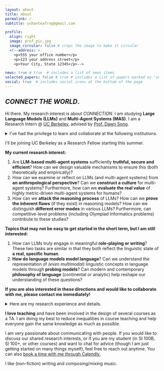 ```yaml
---
layout: about
title: about
permalink: /
subtitle: yuhanteafrog@gmail.com

profile:
  align: right
  image: prof_pic.jpg
  image_circular: false # crops the image to make it circular
  <!--address: >
    <p>555 your office number</p>
    <p>123 your address street</p>
    <p>Your City, State 12345</p>-->

news: true # true  # includes a list of news items
selected_papers: false # true # includes a list of papers marked as "selected={true}"
social: true  # includes social icons at the bottom of the page
---
```


<style>
  details {
      margin-top: 1em;
      margin-bottom: 1em;
  }
</style>

## *CONNECT THE WORLD*.

Hi there. My research interest is about *CONNECTION*. I am studying **Large Language Models (LLMs)** and **Multi-Agent Systems (MAS)**. I am a Research Intern @ [UC Berkeley](https://www.berkeley.edu/), advised by [Prof. Dawn Song](https://dawnsong.io/).

<details>
  <summary>I've had the privilege to learn and collaborate at the following institutions. </summary>

<ul>
<li>Research Intern @ <a href="https://www.tsinghua.edu.cn/en/">Tsinghua University</a> and <a href="https://sqz.ac.cn/en">Shanghai Qi Zhi Institute, advised by [Prof. Tianxing He](https://cloudygoose.github.io/)
<li>Undergraduate Researcher @ <a href="http://dengji-zhao.net/smart/index.html">The ShanghaiTech Multi-Agent systems Research Team (SMART)</a>, <a href="https://www.shanghaitech.edu.cn/eng/">ShanghaiTech University</a>, advised by <a href="http://dengji-zhao.net/">Prof. Dengji Zhao</a></li>
<li>Research Intern @ <a href="https://www.msra.cn/">Microsoft Research Asia</a>, advised by <a href="http://recmind.cn/">Dr. Dongsheng Li</a></li>
<li>Research Intern @ <a href="https://cfcs.pku.edu.cn/english/people/faculty/xiaotiedeng/index.htm">Prof. Xiaotie Deng</a>'s <a href="https://cfcs.pku.edu.cn/english/research/researchlabs/237314.htm">daGAME Lab</a>, <a href="https://english.pku.edu.cn/">Peking University</a>, advised by <a href="https://daleczh.github.io/">Dr. Zhaohua Chen</a></li>
<li>Visiting Student @ <a href="https://www.wisc.edu/">University of Wisconsin - Madison</a></li>
<li>Teaching Associate @ <a href="https://shanghai.nyu.edu/">New York University Shanghai</a></li>
</ul>
</details>

I'll be joining UC Berkeley as a Research Fellow starting this summer. 

<!-- Hi there. I am a senior undergraduate student at [ShanghaiTech University](https://www.shanghaitech.edu.cn/eng/). I am fortunate to join [The ShanghaiTech Multi-Agent systems Research Team (SMART)](http://dengji-zhao.net/smart/index.html) at ShanghaiTech University, advised by [Prof. Dengji Zhao](http://dengji-zhao.net/). I am now a research intern in [Microsoft Research Asia](https://www.msra.cn/). I was a research intern in [Prof. Xiaotie Deng](https://cfcs.pku.edu.cn/english/people/faculty/xiaotiedeng/index.htm)'s [daGAME Lab](https://cfcs.pku.edu.cn/english/research/researchlabs/237314.htm) at [Peking University](https://english.pku.edu.cn/), advised by [Dr. Zhaohua Chen](https://daleczh.github.io/). I was also a visiting student at [University of Wisconsin - Madison](https://www.wisc.edu/). -->


**My current research interest:**

1. Are **LLM-based multi-agent systems** sufficiently **truthful, secure and efficient**? How can we design valuable mechanisms to ensure this (both theoretically and empirically)?  
2. How can we examine or reflect on LLMs (and multi-agent systems) from **an anthropological perspective**? Can we **construct a culture** for multi-agent systems? Furthermore, how can we **evaluate the real value** of highly metric-driven multi-agent systems for humans?
3. How can we **attack the reasoning process** of LLMs? How can we **prove the inherent flaws** (if they exist) in reasoning models? How can we distinguish **different error modes** in various LLMs? Furthermore, can competitive-level problems (including Olympiad Informatics problems) contribute to these studies?

**Topics that may not be easy to get started in the short term, but I am still interested:**

1. How can LLMs truly engage in meaningful **role-playing or writing**? These two tasks are similar in that they both reflect the linguistic state of **a real, specific human**.  
2. **How do language models model language**? Can we understand the representation of *(even multimodal)* linguistic concepts in language models through **probing models**? Can modern and contemporary **philosophy of language** (continental or analytic) help reshape our understanding of these questions?

<!-- 1. LLM组成的多智能体系统足够安全和有效率吗？如何设计有价值的机制来保证这一点？
2. 如何攻击LLMs的推理过程？如何证明reasoning model中存在的固定缺陷？如何区分不同LLMs的错误模式？此外，competitive-level problems (including Olympiad Informatics problems)能否在这些研究中有所帮助？
3. LLM到底如何进行真正有价值的角色扮演/写作？这两者有相似之处，因为它们能够体现一个真实的具体的人类在语言上的状态。
4. 如何从人类学的角度考量或反思LLM（以及LLM组成的多智能体系统）？我们是否能构建多智能体系统的“文化”？此外，我们如何评估高度指标化的多智能体系统对人类的真实价值？
5. 语言模型如何建模语言？如何理解语言的概念在语言模型中的体现？能否通过probing model理解（甚至是多模态的）语言的概念在语言模型中的体现？近现代的语言哲学能否对重塑我们的理解有所帮助？ -->

**If you are also interested in these directions and would like to collaborate with me, please contact me immediately!**

<details>
  <summary>Here are my research experience and details. </summary>

  <p>I works on <strong>how language models or multi-agent systems connect with human society</strong>. I am exploring the evolution of competition and cooperation in LLM-based multi-agent systems (with or without human-ai collaborations). At the same time, I am deeply interested in aligning large-scale multi-agent systems with human society. This includes, but is not limited to, the intersection of <em>sociology, anthropology, economics, psychology, philosophy, and LLMs</em>. I believe it is crucial to study whether language models can genuinely take on roles within a real social context. </p>
  
  <p>I also works on reasoning capabilities on language models, especially on competitive programming.</p>

  <p>I am intrigued about how to design (incentive-compatible) mechanisms on graphs or multi-agent systems, which mainly falls within the field of <strong>Algorithmic Game Theory (AGT)</strong>. My current work revolves around exploring the intersection of LLMs and AGT, with an emphasis on mechanism design for multi-agent systems. </p>

  <p>Previously I worked on how to capture the relationships between different variables using deep learning methods. I was mainly focusing on <strong>Electroencephalogram (EEG)</strong> and <strong>Graph Neural Networks (GNN)</strong>. I was also interested in the use of graph neural networks for the analysis of multi-variable time series data, chemical molecules, social networks and so on. </p>
</details>

  **I love teaching** and have been involved in the design of several courses as a TA. I am doing my best to reduce inequalities in course teaching and help everyone gain the same knowledge as much as possible.

I am very passionate about communicating with people. If you would like to discuss our shared research interests, or if you are my student (in SI 100B, SI 100+, or other courses) and want to chat for advice (though I am just getting started on many things myself), feel free to reach out anytime. You can also <link href="https://assets.calendly.com/assets/external/widget.css" rel="stylesheet"> <script src="https://assets.calendly.com/assets/external/widget.js" type="text/javascript" async></script> <a href="" onclick="Calendly.initPopupWidget({url: 'https://calendly.com/yuhanteafrog/30min'});return false;"> book a time with me through Calendly.</a>

I like (non-fiction) writing and composing/mixing music.

<!--Write your biography here. Tell the world about yourself. Link to your favorite [subreddit](http://reddit.com). You can put a picture in, too. The code is already in, just name your picture `prof_pic.jpg` and put it in the `img/` folder.

Put your address / P.O. box / other info right below your picture. You can also disable any these elements by editing `profile` property of the YAML header of your `_pages/about.md`. Edit `_bibliography/papers.bib` and Jekyll will render your [publications page](/al-folio/publications/) automatically.

Link to your social media connections, too. This theme is set up to use [Font Awesome icons](http://fortawesome.github.io/Font-Awesome/) and [Academicons](https://jpswalsh.github.io/academicons/), like the ones below. Add your Facebook, Twitter, LinkedIn, Google Scholar, or just disable all of them.-->
